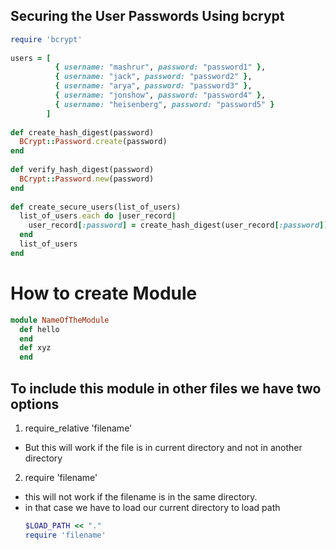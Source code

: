 ## Securing the User Passwords Using bcrypt

```ruby
require 'bcrypt'
 
users = [
          { username: "mashrur", password: "password1" },
          { username: "jack", password: "password2" },
          { username: "arya", password: "password3" },
          { username: "jonshow", password: "password4" },
          { username: "heisenberg", password: "password5" }
        ]
 
def create_hash_digest(password)
  BCrypt::Password.create(password)
end
 
def verify_hash_digest(password)
  BCrypt::Password.new(password)
end
 
def create_secure_users(list_of_users)
  list_of_users.each do |user_record|
    user_record[:password] = create_hash_digest(user_record[:password])
  end
  list_of_users
end
```

# How to create Module
```ruby
module NameOfTheModule
  def hello
  end
  def xyz
  end
```

## To include this module in other files we have two options
1. require_relative 'filename'
  * But this will work if the file is in current directory and not in another directory
2. require 'filename'
  * this will not work if the filename is in the same directory.
  * in that case we have to load our current directory to load path
    ```ruby
    $LOAD_PATH << "."
    require 'filename'
    ```